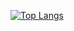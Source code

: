 [![Top Langs](https://github-readme-stats.vercel.app/api/top-langs/?username=yepesJuan&layout=compact&exclude_repo=php-excel-sql)](https://github.com/anuraghazra/github-readme-stats)
<!--
**yepesJuan/yepesJuan** is a ✨ _special_ ✨ repository because its `README.md` (this file) appears on your GitHub profile.

Here are some ideas to get you started:

- 🔭 I’m currently working on ...
- 🌱 I’m currently learning ...
- 👯 I’m looking to collaborate on ...
- 🤔 I’m looking for help with ...
- 💬 Ask me about ...
- 📫 How to reach me: ...
- 😄 Pronouns: ...
- ⚡ Fun fact: ...
-->
